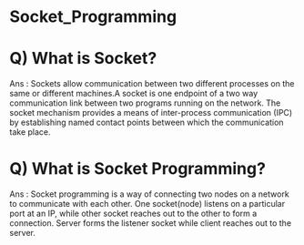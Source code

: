 # Socket_Programming
#  Q) What is Socket?
Ans : Sockets allow communication between two different processes on the same or different machines.A socket is one endpoint of a two way communication link between two programs running on the network. The socket mechanism provides a means of inter-process communication (IPC) by establishing named contact points between which the communication take place.


#  Q) What is Socket Programming?
Ans : Socket programming is a way of connecting two nodes on a network to communicate with each other. One socket(node) listens on a particular port at an IP, while other socket reaches out to the other to form a connection. Server forms the listener socket while client reaches out to the server.

